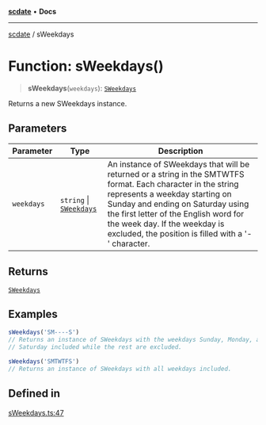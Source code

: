 [**scdate**](../README.md) • **Docs**

---

[scdate](../README.md) / sWeekdays

# Function: sWeekdays()

> **sWeekdays**(`weekdays`): [`SWeekdays`](../classes/SWeekdays.md)

Returns a new SWeekdays instance.

## Parameters

| Parameter  | Type                                               | Description                                                                                                                                                                                                                                                                                                         |
| ---------- | -------------------------------------------------- | ------------------------------------------------------------------------------------------------------------------------------------------------------------------------------------------------------------------------------------------------------------------------------------------------------------------- |
| `weekdays` | `string` \| [`SWeekdays`](../classes/SWeekdays.md) | An instance of SWeekdays that will be returned or a string in the SMTWTFS format. Each character in the string represents a weekday starting on Sunday and ending on Saturday using the first letter of the English word for the week day. If the weekday is excluded, the position is filled with a '-' character. |

## Returns

[`SWeekdays`](../classes/SWeekdays.md)

## Examples

```ts
sWeekdays('SM----S')
// Returns an instance of SWeekdays with the weekdays Sunday, Monday, and
// Saturday included while the rest are excluded.
```

```ts
sWeekdays('SMTWTFS')
// Returns an instance of SWeekdays with all weekdays included.
```

## Defined in

[sWeekdays.ts:47](https://github.com/ericvera/scdate/blob/main/src/sWeekdays.ts#L47)
